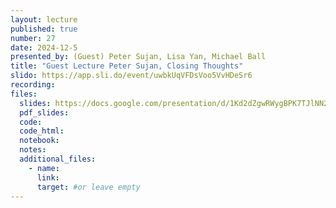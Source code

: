 ```yaml
---
layout: lecture
published: true
number: 27
date: 2024-12-5
presented_by: (Guest) Peter Sujan, Lisa Yan, Michael Ball
title: "Guest Lecture Peter Sujan, Closing Thoughts"
slido: https://app.sli.do/event/uwbkUqVFDsVoo5VvHDeSr6
recording:
files:
  slides: https://docs.google.com/presentation/d/1Kd2dZgwRWygBPK7TJlNN2s8CA1bdLmmYOScq4ebgo-g/edit#slide=id.g31c49c462a6_0_516
  pdf_slides:
  code:
  code_html:
  notebook:
  notes:
  additional_files:
    - name:
      link:
      target: #or leave empty
---
```


